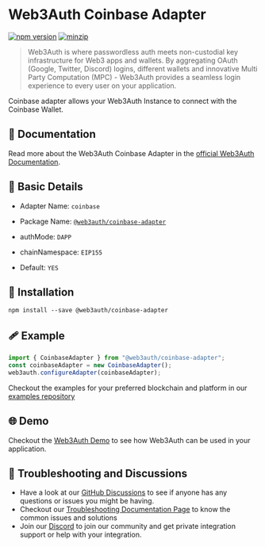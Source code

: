 # Web3Auth Coinbase Adapter

[![npm version](https://img.shields.io/npm/v/@web3auth/coinbase-adapter?label=%22%22)](https://www.npmjs.com/package/@web3auth/coinbase-adapter/v/latest)
[![minzip](https://img.shields.io/bundlephobia/minzip/@web3auth/coinbase-adapter?label=%22%22)](https://bundlephobia.com/result?p=@web3auth/coinbase-adapter@latest)

> Web3Auth is where passwordless auth meets non-custodial key infrastructure for Web3 apps and wallets. By aggregating OAuth (Google, Twitter, Discord) logins, different wallets and innovative Multi Party Computation (MPC) - Web3Auth provides a seamless login experience to every user on your application.

Coinbase adapter allows your Web3Auth Instance to connect with the Coinbase Wallet. 

## 📖 Documentation

Read more about the Web3Auth Coinbase Adapter in the [official Web3Auth Documentation](https://web3auth.io/docs/sdk/web/adapters/coinbase).

## 📄 Basic Details

- Adapter Name: `coinbase`

- Package Name: [`@web3auth/coinbase-adapter`](https://web3auth.io/docs/sdk/web/adapters/coinbase)

- authMode: `DAPP`

- chainNamespace: `EIP155`

- Default: `YES`

## 🔗 Installation

```shell
npm install --save @web3auth/coinbase-adapter
```

## 🩹 Example

```ts
import { CoinbaseAdapter } from "@web3auth/coinbase-adapter";
const coinbaseAdapter = new CoinbaseAdapter();
web3auth.configureAdapter(coinbaseAdapter);
```

Checkout the examples for your preferred blockchain and platform in our [examples repository](https://github.com/Web3Auth/examples/)

## 🌐 Demo

Checkout the [Web3Auth Demo](https://demo-app.web3auth.io/) to see how Web3Auth can be used in your application.

## 💬 Troubleshooting and Discussions

- Have a look at our [GitHub Discussions](https://github.com/Web3Auth/Web3Auth/discussions?discussions_q=sort%3Atop) to see if anyone has any questions or issues you might be having.
- Checkout our [Troubleshooting Documentation Page](https://web3auth.io/docs/troubleshooting) to know the common issues and solutions
- Join our [Discord](https://discord.gg/web3auth) to join our community and get private integration support or help with your integration.
